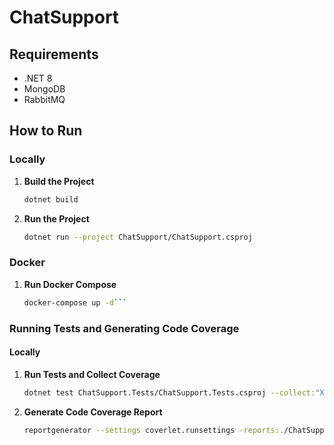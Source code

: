 # ChatSupport

## Requirements

- .NET 8
- MongoDB
- RabbitMQ

## How to Run

### Locally

1. **Build the Project**

    ```bash
    dotnet build
    ```

2. **Run the Project**

    ```bash
    dotnet run --project ChatSupport/ChatSupport.csproj
    ```

### Docker

1. **Run Docker Compose**

    ```bash
    docker-compose up -d```

### Running Tests and Generating Code Coverage

#### Locally

1. **Run Tests and Collect Coverage**

    ```bash
    dotnet test ChatSupport.Tests/ChatSupport.Tests.csproj --collect:"XPlat Code Coverage"
    ```

2. **Generate Code Coverage Report**

    ```bash
    reportgenerator --settings coverlet.runsettings -reports:./ChatSupport.Tests/TestResults/{{coverage guid}}/coverage.cobertura.xml -targetdir:coverage-report -reporttypes:Html
    ```

